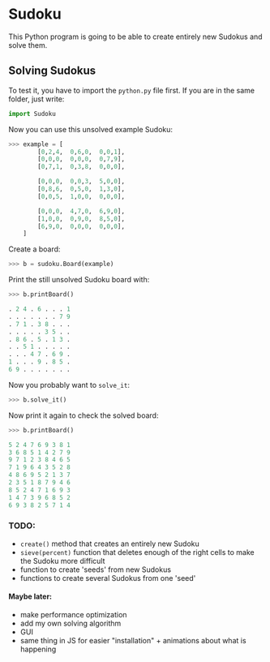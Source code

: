 # Sudoku

This Python program is going to be able to create entirely new Sudokus and solve them.

## Solving Sudokus
To test it, you have to import the `python.py` file first. 
If you are in the same folder, just write:
```python
import Sudoku
```

Now you can use this unsolved example Sudoku:

```python
>>> example = [
		[0,2,4,	 0,6,0,  0,0,1],
		[0,0,0,  0,0,0,  0,7,9],
		[0,7,1,  0,3,8,  0,0,0],

		[0,0,0,  0,0,3,  5,0,0],
		[0,8,6,  0,5,0,  1,3,0],
		[0,0,5,  1,0,0,  0,0,0],

		[0,0,0,  4,7,0,  6,9,0],
		[1,0,0,  0,9,0,  8,5,0],
		[6,9,0,  0,0,0,  0,0,0],
	]
```
Create a board:
```python
>>> b = sudoku.Board(example)
```
Print the still unsolved Sudoku board with:

```python
>>> b.printBoard()

. 2 4 . 6 . . . 1
. . . . . . . 7 9
. 7 1 . 3 8 . . .
. . . . . 3 5 . .
. 8 6 . 5 . 1 3 .
. . 5 1 . . . . .
. . . 4 7 . 6 9 .
1 . . . 9 . 8 5 .
6 9 . . . . . . .
```
Now you probably want to `solve_it`:
```python
>>> b.solve_it()
```
Now print it again to check the solved board:
```python
>>> b.printBoard()

5 2 4 7 6 9 3 8 1
3 6 8 5 1 4 2 7 9
9 7 1 2 3 8 4 6 5
7 1 9 6 4 3 5 2 8
4 8 6 9 5 2 1 3 7
2 3 5 1 8 7 9 4 6
8 5 2 4 7 1 6 9 3
1 4 7 3 9 6 8 5 2
6 9 3 8 2 5 7 1 4
```

### TODO:
- `create()` method that creates an entirely new Sudoku
- `sieve(percent)` function that deletes enough of the right cells to make the Sudoku more difficult
- function to create 'seeds' from new Sudokus
- functions to create several Sudokus from one 'seed'

#### Maybe later:
- make performance optimization
- add my own solving algorithm
- GUI
- same thing in JS for easier "installation" + animations about what is happening

